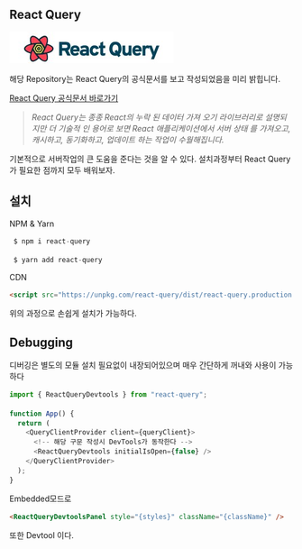 ## React Query

<img src="gitImages\React_Query_Logo.jpg">

해당 Repository는 React Query의 공식문서를 보고 작성되었음을 미리 밝힙니다.

<a href="https://react-query.tanstack.com/overview">React Query 공식문서 바로가기</a>

<blockquote cite="https://react-query.tanstack.com/overview"><i>
React Query는 종종 React의 누락 된 데이터 가져 오기 라이브러리로 설명되지만 더 기술적 인 용어로 보면 React 애플리케이션에서 서버 상태 를 가져오고, 캐시하고, 동기화하고, 업데이트 하는 작업이 수월해집니다.</i></blockquote>

기본적으로 서버작업의 큰 도움을 준다는 것을 알 수 있다. 설치과정부터 React Query가 필요한 점까지 모두 배워보자.

## 설치

NPM & Yarn

```javascript
 $ npm i react-query

 $ yarn add react-query
```

CDN

```html
<script src="https://unpkg.com/react-query/dist/react-query.production.min.js"></script>
```

위의 과정으로 손쉽게 설치가 가능하다.

## Debugging

디버깅은 별도의 모듈 설치 필요없이 내장되어있으며 매우 간단하게 꺼내와 사용이 가능하다

```javascript
import { ReactQueryDevtools } from "react-query";

function App() {
  return (
    <QueryClientProvider client={queryClient}>
      <!-- 해당 구문 작성시 DevTools가 동작한다 -->
      <ReactQueryDevtools initialIsOpen={false} />
    </QueryClientProvider>
  );
}
```

Embedded모드로

```html
<ReactQueryDevtoolsPanel style="{styles}" className="{className}" />
```

또한 Devtool 이다.

